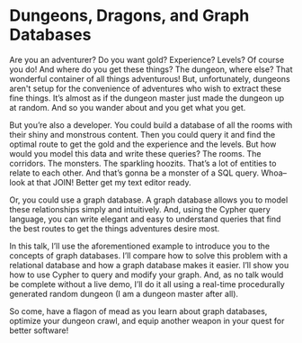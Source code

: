 # Dungeons, Dragons, and Graph Databases

Are you an adventurer? Do you want gold? Experience? Levels? Of course you do! And where do you get these things? The dungeon, where else? That wonderful container of all things adventurous! But, unfortunately, dungeons aren't setup for the convenience of adventures who wish to extract these fine things. It’s almost as if the dungeon master just made the dungeon up at random. And so you wander about and you get what you get.

But you’re also a developer. You could build a database of all the rooms with their shiny and monstrous content. Then you could query it and find the optimal route to get the gold and the experience and the levels. But how would you model this data and write these queries? The rooms. The corridors. The monsters. The sparkling hoozits. That’s a lot of entities to relate to each other. And that’s gonna be a monster of a SQL query. Whoa–look at that JOIN! Better get my text editor ready.

Or, you could use a graph database. A graph database allows you to model these relationships simply and intuitively. And, using the Cypher query language, you can write elegant and easy to understand queries that find the best routes to get the things adventures desire most.

In this talk, I’ll use the aforementioned example to introduce you to the concepts of graph databases. I’ll compare how to solve this problem with a relational database and how a graph database makes it easier. I’ll show you how to use Cypher to query and modify your graph. And, as no talk would be complete without a live demo, I’ll do it all using a real-time procedurally generated random dungeon (I am a dungeon master after all).

So come, have a flagon of mead as you learn about graph databases, optimize your dungeon crawl, and equip another weapon in your quest for better software!
